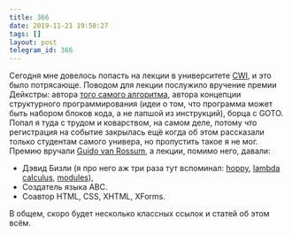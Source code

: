 ```yaml
---
title: 366
date: 2019-11-21 19:50:27
tags: []
layout: post
telegram_id: 366
---
```


Сегодня мне довелось попасть на лекции в университете [CWI](https://en.wikipedia.org/wiki/Centrum_Wiskunde_%26_Informatica), и это было потрясающе. Поводом для лекции послужило вручение премии Дейкстры: автора [того самого алгоритма](https://ru.wikipedia.org/wiki/%D0%90%D0%BB%D0%B3%D0%BE%D1%80%D0%B8%D1%82%D0%BC_%D0%94%D0%B5%D0%B9%D0%BA%D1%81%D1%82%D1%80%D1%8B), автора концепции структурного программирования (идеи о том, что программа может быть набором блоков кода, а не лапшой из инструкций), борца с GOTO. Попал я туда с трудом и коварством, на самом деле, потому что регистрация на событие закрылась ещё когда об этом рассказали только студентам самого универа, но пропустить такое я не мог. Премию вручали [Guido van Rossum](https://ru.wikipedia.org/wiki/%D0%92%D0%B0%D0%BD_%D0%A0%D0%BE%D1%81%D1%81%D1%83%D0%BC,_%D0%93%D0%B2%D0%B8%D0%B4%D0%BE), а лекции, помимо него, давали:

+ Дэвид Бизли (я про него аж три раза тут вспоминал: [hoppy](https://t.me/itgram_channel/362), [lambda calculus](https://t.me/itgram_channel/309), [modules](https://t.me/itgram_channel/234)),
+ Создатель языка ABC.
+ Соавтор HTML, CSS, XHTML, XForms.

В общем, скоро будет несколько классных ссылок и статей об этом всём.
